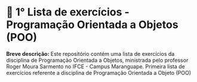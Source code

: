 # 📌 1° Lista de exercícios - Programação Orientada a Objetos (POO)
**Breve descrição:** Este repositório contém uma lista de exercícios da disciplina de Programação Orientada a Objetos, ministrada pelo professor Roger Moura Sarmento no IFCE - Campus Maranguape. 
Primeira lista de exercícios referente a disciplina de Programação Orientada a Objeto (POO)
